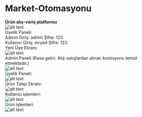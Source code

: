 # Market-Otomasyonu
**Ürün alış-veriş platformu** <br>
![alt text](https://mryed.com/wp-content/uploads/2022/02/c-borsa-proje.png) <br>
Üyelik Paneli: <br>
Admin Giriş: admin Şifre: 123 <br>
Kullanıcı Giriş: mryed Şifre: 123 <br>
Yeni Üye Ekranı: <br>
![alt text](https://mryed.com/wp-content/uploads/2022/02/c-uyelik-girisi.png) <br>
Admin Paneli (Kasa geliri: Alış-satışlardan alınan komisyonu temsil etmektedir.)<br>
![alt text](https://mryed.com/wp-content/uploads/2022/02/c-admin-paneli.png) <br>
Üyelik Paneli: <br>
![alt text](https://mryed.com/wp-content/uploads/2022/02/c-uyelik-paneli.png) <br>
Ürün Talep Ekranı: <br>
![alt text](https://mryed.com/wp-content/uploads/2022/02/tarim-pazari-uygulamasi.png) <br>
Kullanıcı işlemleri: <br>
![alt text](https://mryed.com/wp-content/uploads/2022/02/veritabani-c-ornek.png) <br>
Ürün işlemleri: <br>
![alt text](https://mryed.com/wp-content/uploads/2022/02/veritanina-veri-ekleme.png)
